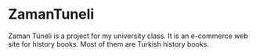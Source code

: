 # ZamanTuneli
Zaman Tüneli is a project for my university class. It is an e-commerce web site for history books. Most of them are Turkish history books.
